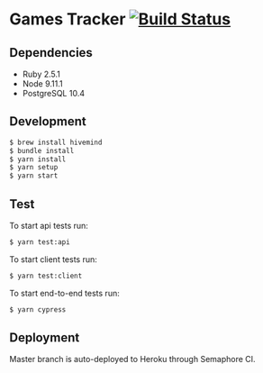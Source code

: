 # Games Tracker [![Build Status](https://semaphoreci.com/api/v1/projects/4040781d-ddc7-46de-aa23-c39a472396e1/2049517/shields_badge.svg)](https://semaphoreci.com/games-tracker/games-tracker)

## Dependencies

- Ruby 2.5.1
- Node 9.11.1
- PostgreSQL 10.4

## Development

```sh
$ brew install hivemind
$ bundle install
$ yarn install
$ yarn setup
$ yarn start
```

## Test

To start api tests run:

```sh
$ yarn test:api
```

To start client tests run:

```sh
$ yarn test:client
```

To start end-to-end tests run:

```sh
$ yarn cypress
```

## Deployment

Master branch is auto-deployed to Heroku through Semaphore CI.
